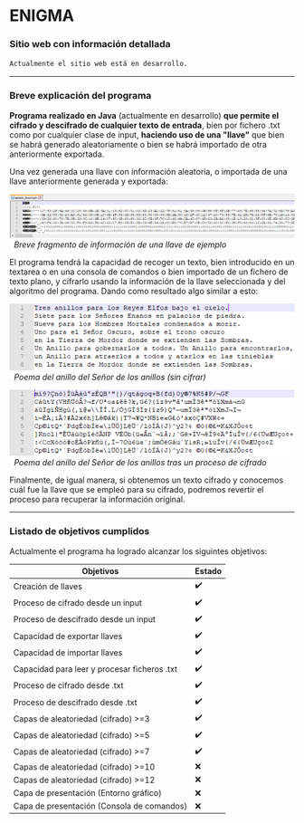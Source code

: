 # ENIGMA

### Sitio web con información detallada
```sh
Actualmente el sitio web está en desarrollo.
```

---

### Breve explicación del programa

**Programa realizado en Java** (actualmente en desarrollo) **que permite el cifrado y descifrado de cualquier texto de entrada**, bien por fichero .txt como por cualquier clase de input, **haciendo uso de una "llave"** que bien se habrá generado aleatoriamente o bien se habrá importado de otra anteriormente exportada.

Una vez generada una llave con información aleatoria, o importada de una llave anteriormente generada y exportada:

![Imagen con un breve fragmento de información de una llave de ejemplo](/img_markdown/ejemplo_llave.png)
&nbsp; _Breve fragmento de información de una llave de ejemplo_

El programa tendrá la capacidad de recoger un texto, bien introducido en un textarea o en una consola de comandos o bien importado de un fichero de texto plano, y cifrarlo usando la información de la llave seleccionada y del algoritmo del programa. Dando como resultado algo similar a esto:

![Imagen con el poema del Señor de los Anillos sin cifrar](/img_markdown/anillo.png) 
&nbsp; _Poema del anillo del Señor de los anillos (sin cifrar)_ 

![Imagen con el poema del Señor de los Anillos cifrado](/img_markdown/anillo_cifrado.png) 
&nbsp; _Poema del anillo del Señor de los anillos tras un proceso de cifrado_

Finalmente, de igual manera, si obtenemos un texto cifrado y conocemos cuál fue la llave que se empleó para su cifrado, podremos revertir el proceso para recuperar la información original.
 

---

### Listado de objetivos cumplidos

Actualmente el programa ha logrado alcanzar los siguintes objetivos:

| Objetivos | Estado |
| ------ | ------ |
|Creación de llaves|:heavy_check_mark:|
|Proceso de cifrado desde un input|:heavy_check_mark:|
|Proceso de descifrado desde un input|:heavy_check_mark:|
|Capacidad de exportar llaves|:heavy_check_mark:|
|Capacidad de importar llaves|:heavy_check_mark:|
|Capacidad para leer y procesar ficheros .txt|:heavy_check_mark:|
|Proceso de cifrado desde .txt|:heavy_check_mark:|
|Proceso de descifrado desde .txt|:heavy_check_mark:|
|Capas de aleatoriedad (cifrado) >=3|:heavy_check_mark:|
|Capas de aleatoriedad (cifrado) >=5|:heavy_check_mark:|
|Capas de aleatoriedad (cifrado) >=7|:heavy_check_mark:|
|Capas de aleatoriedad (cifrado) >=10|:x:|
|Capas de aleatoriedad (cifrado) >=12|:x:|
|Capa de presentación (Entorno gráfico)|:x:|
|Capa de presentación (Consola de comandos)|:x:|
